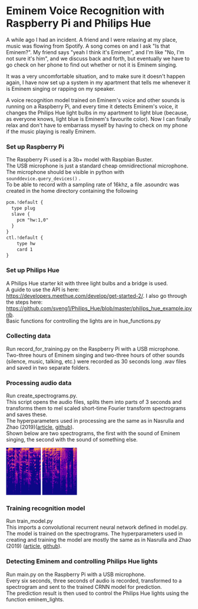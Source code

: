 # Eminem Voice Recognition with Raspberry Pi and Philips Hue

A while ago I had an incident. A friend and I were relaxing at my place, music was flowing from Spotify. A song comes on and I ask "Is that Eminem?". My friend says "yeah I think it's Eminem", and I'm like "No, I'm not sure it's him", and we discuss back and forth, but eventually we have to go check on her phone to find out whether or not it is Eminem singing. 

It was a very uncomfortable situation, and to make sure it doesn't happen again, I have now set up a system in my apartment that tells me whenever it is Eminem singing or rapping on my speaker. 

A voice recognition model trained on Eminem's voice and other sounds is running on a Raspberry Pi, and every time it detects Eminem's voice, it changes the Philips Hue light bulbs in my apartment to light blue (because, as everyone knows, light blue is Eminem's favourite color). Now I can finally relax and don't have to embarrass myself by having to check on my phone if the music playing is really Eminem.

### Set up Raspberry Pi
The Raspberry Pi used is a 3b+ model with Raspbian Buster. <br>
The USB microphone is just a standard cheap omnidirectional microphone. The microphone should be visible in python with `sounddevice.query_devices()` . <br>
To be able to record with a sampling rate of 16khz, a file .asoundrc was created in the home directory containing the following

```
pcm.!default {
  type plug
  slave {
    pcm "hw:1,0"
  }
}
ctl.!default {
    type hw
    card 1
}
```

### Set up Philips Hue
A Philips Hue starter kit with three light bulbs and a bridge is used. <br>
A guide to use the API is here: https://developers.meethue.com/develop/get-started-2/. I also go through the steps here: https://github.com/sveng1/Philips_Hue/blob/master/philips_hue_example.ipynb. <br>
Basic functions for controlling the lights are in hue_functions.py

### Collecting data
Run record_for_training.py on the Raspberry Pi with a USB microphone. <br>
Two-three hours of Eminem singing and two-three hours of other sounds (silence, music, talking, etc.) were recorded as 30 seconds long .wav files and saved in two separate folders.

### Processing audio data
Run create_spectrograms.py. <br>
This script opens the audio files, splits them into parts of 3 seconds and transforms them to mel scaled short-time Fourier transform spectrograms and saves these. <br>
The hyperparameters used in processing are the same as in Nasrulla and Zhao (2019)([article](https://arxiv.org/pdf/1901.04555.pdf), [github](https://github.com/ZainNasrullah/music-artist-classification-crnn/blob/master/src/utility.py)). <br>
Shown below are two spectrograms, the first with the sound of Eminem singing, the second with the sound of something else.

![Spectrogram with Eminem singing](/spectrograms/eminem_spectrogram.png)
![Spectrogram not with Eminem singing](/spectrograms/not_eminem_spectrogram.png)


### Training recognition model
Run train_model.py <br>
This imports a convolutional recurrent neural network defined in model.py. <br>
The model is trained on the spectrograms.
The hyperparameters used in creating and training the model are mostly the same as in Nasrulla and Zhao (2019) ([article](https://arxiv.org/pdf/1901.04555.pdf), [github](https://github.com/ZainNasrullah/music-artist-classification-crnn/blob/master/src/models.py)).

### Detecting Eminem and controlling Philips Hue lights
Run main.py on the Raspberry Pi with a USB microphone. <br>
Every six seconds, three seconds of audio is recorded, transformed to a spectrogram and sent to the trained CRNN model for prediction. <br>
The prediction result is then used to control the Philips Hue lights using the function eminem_lights.
